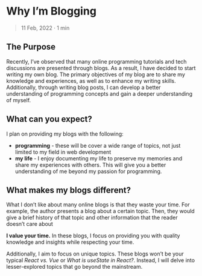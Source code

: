 

# Why I&rsquo;m Blogging

> 11 Feb, 2022 · 1 min


## The Purpose

Recently, I&rsquo;ve observed that many online programming tutorials and tech
discussions are presented through blogs. As a result, I have decided to start
writing my own blog. The primary objectives of my blog are to share my knowledge
and experiences, as well as to enhance my writing skills. Additionally, through
writing blog posts, I can develop a better understanding of programming concepts
and gain a deeper understanding of myself.


## What can you expect?

I plan on providing my blogs with the following:

-   **programming** - these will be cover a wide range of topics, not just limited to
    my field in web development
-   **my life**  - I enjoy documenting my life to preserve my memories and share my
    experiences with others. This will give you a better understanding of me
    beyond my passion for programming.


## What makes my blogs different?

What I don&rsquo;t like about many online blogs is that they waste your time. For
example, the author presents a blog about a certain topic. Then, they would give
a brief history of that topic and other information that the reader doesn&rsquo;t care
about

**I value your time.** In these blogs, I focus on providing you with quality
knowledge and insights while respecting your time.

Additionally, I aim to focus on unique topics. These blogs won&rsquo;t be your typical
*React vs. Vue* or *What is useState in React?*. Instead, I will delve into
lesser-explored topics that go beyond the mainstream.

